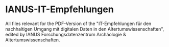 # IANUS-IT-Empfehlungen
All files relevant for the PDF-Version of the "IT-Empfehlungen für den nachhaltigen Umgang mit digitalen Daten in den Altertumswissenschaften", edited by IANUS Forschungsdatenzentrum Archäologie & Altertumswissenschaften.

